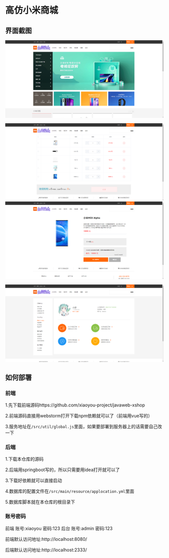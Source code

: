 # 高仿小米商城

## 界面截图



![20201108110807](./img/20201108110807.png)



![20201108110953](./img/20201108110953.png)![20201108110901](./img/20201108110901.png)

![20201108111007](./img/20201108111007.png)

## 如何部署

### 前端

1.先下载前端源码https://github.com/xiaoyou-project/javaweb-xshop

2.前端源码直接用webstorm打开下载npm依赖就可以了（前端用vue写的）

3.服务地址在`/src/util/global.js`里面，如果要部署到服务器上的话需要自己改一下

### 后端

1.下载本仓库的源码

2.后端用springboot写的，所以只需要用idea打开就可以了

3.下载好依赖就可以直接启动

4.数据库的配置文件在`/src/main/resource/applocation.yml`里面

5.数据库脚本就在本仓库的根目录下


### 账号密码
前端
账号:xiaoyou
密码:123
后台
账号:admin
密码:123

前端默认访问地址:http://localhost:8080/

后端默认访问地址:http://localhost:2333/




